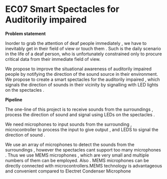# EC07 Smart Spectacles for Auditorily impaired

**Problem statement**

Inorder to  grab the attention of deaf people immediately , we have to inevitably get in their field of view or touch them . Such is the daily scenario in the life of a deaf person, who is
unfortunately constrained only to procure critical data from their immediate field of view.

We propose to improve the situational awareness of auditorily impaired people by notifying the direction of the sound source in their environment. We propose to 
create a smart spectacles for the auditorily impaired , which signals the direction of sounds in their vicinity by signalling 
with LED lights on the spectacles .


**Pipeline**

The one-line of this project is to receive sounds from the surroundings , process the direction of sound and signal using LEDs on the spectacles . 

We need microphones to input sounds from the surrounding , microcontroller to process the input to give output , and LEDS to signal the direction of sound .

We use an array of microphones to detect the sounds from the surroundings , however the spectacles cant support too many microphones . Thus we 
use MEMS microphones , which are very small and multiple numbers of them can be employed. Also . MEMS microphones can be directly connected with 
microcontrollers.MEMS technology is advantageous and convenient compared to Electret Condenser Microphone
